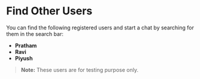 # Find Other Users

You can find the following registered users and start a chat by searching for them in the search bar:

- **Pratham**
- **Ravi**
- **Piyush**

> **Note:** These users are for testing purpose only.
